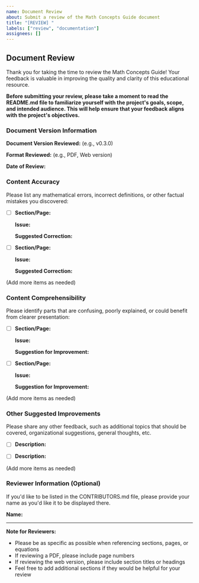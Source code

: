 ```yaml
---
name: Document Review
about: Submit a review of the Math Concepts Guide document
title: "[REVIEW] "
labels: ["review", "documentation"]
assignees: []
---
```


## Document Review
Thank you for taking the time to review the Math Concepts Guide! Your feedback is valuable in improving the quality and clarity of this educational resource.

**Before submitting your review, please take a moment to read the README.md file to familiarize yourself with the project's goals, scope, and intended audience. This will help ensure that your feedback aligns with the project's objectives.**

### Document Version Information
**Document Version Reviewed:** (e.g., v0.3.0)

**Format Reviewed:** (e.g., PDF, Web version)

**Date of Review:**

### Content Accuracy
Please list any mathematical errors, incorrect definitions, or other factual mistakes you discovered:

- [ ] **Section/Page:**

  **Issue:**

  **Suggested Correction:**

- [ ] **Section/Page:**

  **Issue:**

  **Suggested Correction:**

(Add more items as needed)

### Content Comprehensibility
Please identify parts that are confusing, poorly explained, or could benefit from clearer presentation:

- [ ] **Section/Page:**

  **Issue:**

  **Suggestion for Improvement:**

- [ ] **Section/Page:**

  **Issue:**

  **Suggestion for Improvement:**

(Add more items as needed)

### Other Suggested Improvements
Please share any other feedback, such as additional topics that should be covered,
organizational suggestions, general thoughts, etc.

- [ ] **Description:**

- [ ] **Description:**

(Add more items as needed)

### Reviewer Information (Optional)

If you'd like to be listed in the CONTRIBUTORS.md file, please provide your name
as you'd like it to be displayed there.

**Name:**

---

**Note for Reviewers:**
- Please be as specific as possible when referencing sections, pages, or equations
- If reviewing a PDF, please include page numbers
- If reviewing the web version, please include section titles or headings
- Feel free to add additional sections if they would be helpful for your review
